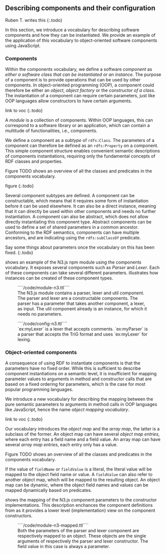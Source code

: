 ## Describing components and their configuration
Ruben T. writes this
{:.todo}

In this section, we introduce a vocabulary for describing software components and how they can be instantiated.
We provide an example of the application of this vocabulary to object-oriented software components using JavaScript.

### Components

Within the components vocabulary, we define a software _component_ as _either a software class that can be instantiated or an instance_.
The purpose of a component is to provide operations that can be used by other components.
In object-oriented programming (OOP), a component could therefore be either an _object_, _object factory_ or the _constructor of a class_.
The instantiation of a component can require certain parameters, just like OOP languages allow constructors to have certain arguments.

link to voc
{:.todo}

A _module_ is a collection of components.
Within OOP languages, this can correspond to a software library or an application,
which can contain a multitude of functionalities, i.e., components.

We define a component as a _subtype_ of `rdfs:Class`.
The parameters of a component can therefore be defined as an `rdfs:Property` on a component.
This simple component structure enables convenient semantic descriptions of components instantiations,
requiring only the fundamental concepts of RDF classes and properties.

Figure TODO shows an overview of all the classes and predicates in the components vocabulary.

figure
{:.todo}

Several component subtypes are defined.
A component can be constructable, which means that it requires some form of instantiation before it can be used elsewhere.
It can also be a direct instance, meaning that it can directly be used within other components and needs no further instantiation.
A component can also be abstract, which does not allow directly instantiating this component type.
Abstract components can be used to define a set of shared parameters in a common ancestor.
Conforming to the RDF semantics, components can have multiple ancestors, and are indicating using the `rdfs:subClassOf` predicate.

Say some things about parameters once the vocabulary on this has been fixed.
{:.todo}

[](#module-n3) shows an example of the N3.js npm module using the components vocabulary.
It exposes several components such as _Parser_ and _Lexer_.
Each of these components can take several different parameters.
[](#config-n3) illustrates how instances can be created of these component types.

<figure id="module-n3" class="listing">
````/code/module-n3.ttl````
<figcaption markdown="block">
The N3.js module contains a parser, lexer and util component.
The parser and lexer are a constructable components.
The parser has a parameter that takes another component, a lexer, as input.
The util component already is an instance, for which it needs no parameters.
</figcaption>
</figure>

<figure id="config-n3" class="listing">
````/code/config-n3.ttl````
<figcaption markdown="block">
`ex:myLexer` is a lexer that accepts comments.
`ex:myParser` is a parser that accepts the TriG format and uses `ex:myLexer` for lexing.
</figcaption>
</figure>

### Object-oriented components

A consequence of using RDF to instantiate components is that the parameters have no fixed order.
While this is sufficient to describe component instantiations on a semantic level,
it is insufficient for mapping parameter values to arguments in method and constructor calls that are based on a fixed ordering for parameters,
which is the case for most popular programming languages.

We introduce a new vocabulary for describing the mapping between the pure semantic parameters
to arguments in method calls in OOP languages like JavaScript, hence the name _object mapping vocabulary_.

link to voc
{:.todo}

Our vocabulary introduces the _object map_ and the _array map_, the latter is a subclass of the former.
An object map can have several _object map entries_, where each entry has a field name and a field value.
An array map can have several _array map entries_, each entry only has a value.

Figure TODO shows an overview of all the classes and predicates in the components vocabulary.

If the value of `fieldName` or `fieldValue` is a literal, the literal value will be mapped to the object field name or value.
A `fieldValue` can also refer to another object map, which will be mapped to the resulting object.
An object map can be dynamic, where the object field names and values can be mapped dynamically based on predicates.

[](#module-n3-mapped) shows the mapping of the N3.js component parameters to the constructor implementations.
This description enchances the component definitions from [](#module-n3)
as it provides a lower level (implementation) view on the component constructors.

<figure id="module-n3-mapped" class="listing">
````/code/module-n3-mapped.ttl````
<figcaption markdown="block">
Both the parameters of the parser and lexer component are respectively mapped to an object.
These objects are the single arguments of respectively the parser and lexer constructor.
The field value in this case is always a parameter.
</figcaption>
</figure>
